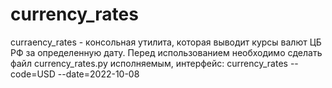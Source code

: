 # currency_rates
curraency_rates - консольная утилита, которая выводит курсы валют ЦБ РФ за определенную дату.
Перед использованием необходимо сделать файл currency_rates.py исполняемым, интерфейс: currency_rates --code=USD --date=2022-10-08
